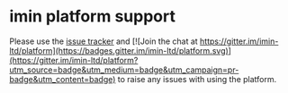 # imin platform support

Please use the [issue tracker](https://github.com/imin-ltd/platform/issues) and [![Join the chat at https://gitter.im/imin-ltd/platform](https://badges.gitter.im/imin-ltd/platform.svg)](https://gitter.im/imin-ltd/platform?utm_source=badge&utm_medium=badge&utm_campaign=pr-badge&utm_content=badge) to raise any issues with using the platform.
